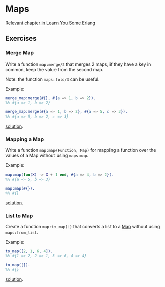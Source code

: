 # Maps

[Relevant chapter in Learn You Some Erlang](http://learnyousomeerlang.com/maps)

## Exercises
### Merge Map

Write a function `map:merge/2` that merges 2 maps, if they have a key in common, keep the value from the second map.

Note: the function `maps:fold/3` can be useful.

Example:
``` erlang
merge_map:merge(#{}, #{a => 1, b => 2}).
%% #{a => 1, b => 2}

merge_map:merge(#{a => 1, b => 2}, #{a => 5, c => 3}).
%% #{a => 5, b => 2, c => 3}
```
[solution](src/solution/merge_map.erl).

### Mapping a Map

Write a function `map:map(Function, Map)` for mapping a function over the values of a Map without using `maps:map`.

Example:
``` erlang
map:map(fun(X) -> X + 1 end, #{a => 4, b => 2}).
%% #{a => 5, b => 3}

map:map(#{}).
%% #{}
```
[solution](src/solution/mapping_a_map.erl).

### List to Map

Create a function `map:to_map(L)` that converts a list to a [Map](http://learnyousomeerlang.com/maps) without using `maps:from_list`.

Example:
``` erlang
to_map([2, 1, 6, 4]).
%% #{1 => 2, 2 => 1, 3 => 6, 4 => 4}

to_map([]).
%% #{}
```
[solution](src/solution/list_to_map.erl).
